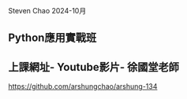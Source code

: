 Steven Chao 2024-10月
## Python應用實戰班
## 上課網址- Youtube影片- 徐國堂老師
https://github.com/arshungchao/arshung-134
